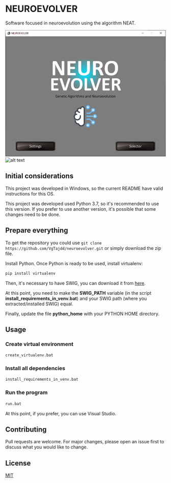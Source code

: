 # NEUROEVOLVER
Software focused in neuroevolution using the algorithm NEAT.

![alt text](https://github.com/VgTajdd/neuroevolver/blob/master/neuroevolver.png)
![alt text](https://github.com/VgTajdd/neuroevolver/blob/master/neuroevolver_reducido_train.gif)

## Initial considerations

This project was developed in Windows, so the current README have valid instructions for this OS. 

This project was developed used Python 3.7, so it's recommended to use this version. If you prefer to use another version, it's possible that some changes need to be done.

## Prepare everything

To get the repository you could use ```git clone https://github.com/VgTajdd/neuroevolver.git``` or simply download the zip file.

Install Python. Once Python is ready to be used, install virtualenv:

```bash
pip install virtualenv
```
Then, it's necessary to have SWIG, you can download it from [here](http://www.swig.org/download.html).

At this point, you need to make the **SWIG_PATH** variable (in the script **install_requirements_in_venv.bat**) and your SWIG path (where you extracted/installed SWIG) equal.

Finally, update the file **python_home** with your PYTHON HOME directory.

## Usage

### Create virtual environment

```bash
create_virtualenv.bat
```

### Install all dependencies

```bash
install_requirements_in_venv.bat
```

### Run the program

```bash
run.bat
``` 

At this point, if you prefer, you can use Visual Studio.

## Contributing
Pull requests are welcome. For major changes, please open an issue first to discuss what you would like to change.

## License
[MIT](https://choosealicense.com/licenses/mit/)
